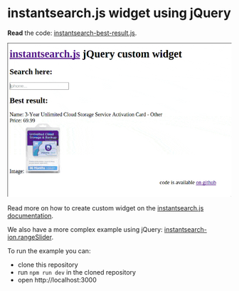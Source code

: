 # instantsearch.js widget using jQuery

[demo]: ./demo.gif

**Read** the code: [instantsearch-best-result.js](./instantsearch-best-result.js).

![Demo of the widget][demo]

Read more on how to create custom widget on
the [instantsearch.js documentation](https://community.algolia.com/instantsearch.js/documentation/#custom-widgets).

We also have a more complex example using jQuery: [instantsearch-ion.rangeSlider](https://github.com/instantsearch/instantsearch-ion.rangeSlider).

To run the example you can:
  + clone this repository
  + run `npm run dev` in the cloned repository
  + open http://localhost:3000

